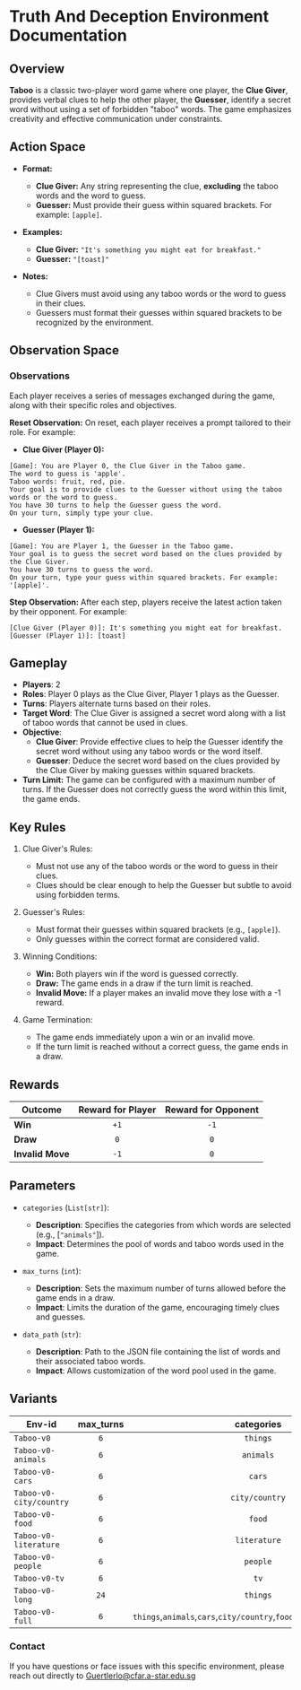 # Truth And Deception Environment Documentation

## Overview

**Taboo** is a classic two-player word game where one player, the **Clue Giver**, provides verbal clues to help the other player, the **Guesser**, identify a secret word without using a set of forbidden "taboo" words. The game emphasizes creativity and effective communication under constraints.



## Action Space

- **Format:**
  - **Clue Giver:** Any string representing the clue, **excluding** the taboo words and the word to guess.
  - **Guesser:** Must provide their guess within squared brackets. For example: `[apple]`.

- **Examples:**
  - **Clue Giver:** `"It's something you might eat for breakfast."`
  - **Guesser:** `"[toast]"`

- **Notes:**
  - Clue Givers must avoid using any taboo words or the word to guess in their clues.
  - Guessers must format their guesses within squared brackets to be recognized by the environment.


## Observation Space

### Observations

Each player receives a series of messages exchanged during the game, along with their specific roles and objectives.


**Reset Observation:**
On reset, each player receives a prompt tailored to their role. For example:

- **Clue Giver (Player 0):**
```plaintext
[Game]: You are Player 0, the Clue Giver in the Taboo game.
The word to guess is 'apple'.
Taboo words: fruit, red, pie.
Your goal is to provide clues to the Guesser without using the taboo words or the word to guess.
You have 30 turns to help the Guesser guess the word.
On your turn, simply type your clue.
```

- **Guesser (Player 1):**
```plaintext
[Game]: You are Player 1, the Guesser in the Taboo game.
Your goal is to guess the secret word based on the clues provided by the Clue Giver.
You have 30 turns to guess the word.
On your turn, type your guess within squared brackets. For example: '[apple]'.
```


**Step Observation:**
After each step, players receive the latest action taken by their opponent. For example:
```plaintext
[Clue Giver (Player 0)]: It's something you might eat for breakfast.
[Guesser (Player 1)]: [toast]
```


## Gameplay
- **Players**: 2
- **Roles**: Player 0 plays as the Clue Giver, Player 1 plays as the Guesser.
- **Turns**: Players alternate turns based on their roles.
- **Target Word**: The Clue Giver is assigned a secret word along with a list of taboo words that cannot be used in clues.
- **Objective**:
    - **Clue Giver**: Provide effective clues to help the Guesser identify the secret word without using any taboo words or the word itself.
    - **Guesser**: Deduce the secret word based on the clues provided by the Clue Giver by making guesses within squared brackets.
- **Turn Limit:** The game can be configured with a maximum number of turns. If the Guesser does not correctly guess the word within this limit, the game ends.

## Key Rules
1. Clue Giver's Rules:
    - Must not use any of the taboo words or the word to guess in their clues.
    - Clues should be clear enough to help the Guesser but subtle to avoid using forbidden terms.

2. Guesser's Rules:
    - Must format their guesses within squared brackets (e.g., `[apple]`).
    - Only guesses within the correct format are considered valid.

3. Winning Conditions:
    - **Win:** Both players win if the word is guessed correctly.
    - **Draw:** The game ends in a draw if the turn limit is reached.
    - **Invalid Move:** If a player makes an invalid move they lose with a -1 reward.

4. Game Termination:
    - The game ends immediately upon a win or an invalid move.
    - If the turn limit is reached without a correct guess, the game ends in a draw.

## Rewards

| Outcome          | Reward for Player | Reward for Opponent |
|------------------|:-----------------:|:-------------------:|
| **Win**          | `+1`              | `-1`                |
| **Draw**         |  `0`              |  `0`                |
| **Invalid Move** | `-1`              |  `0`                |


## Parameters

- `categories` (`List[str]`):
    - **Description**: Specifies the categories from which words are selected (e.g., [`"animals"`]).
    - **Impact**: Determines the pool of words and taboo words used in the game.

- `max_turns` (`int`):
    - **Description**: Sets the maximum number of turns allowed before the game ends in a draw.
    - **Impact**: Limits the duration of the game, encouraging timely clues and guesses.

- `data_path` (`str`):
    - **Description**: Path to the JSON file containing the list of words and their associated taboo words.
    - **Impact**: Allows customization of the word pool used in the game.



## Variants

| Env-id                     | max_turns  | categories                                                                 |
|----------------------------|:----------:|:--------------------------------------------------------------------------:|
| `Taboo-v0`                 | `6`        | `things`                                                                   |
| `Taboo-v0-animals`         | `6`        | `animals`                                                                  |
| `Taboo-v0-cars`            | `6`        | `cars`                                                                     |
| `Taboo-v0-city/country`    | `6`        | `city/country`                                                             |
| `Taboo-v0-food`            | `6`        | `food`                                                                     |
| `Taboo-v0-literature`      | `6`        | `literature`                                                               |
| `Taboo-v0-people`          | `6`        | `people`                                                                   |
| `Taboo-v0-tv`              | `6`        | `tv`                                                                       |
| `Taboo-v0-long`            | `24`       | `things`                                                                   |
| `Taboo-v0-full`            | `6`        | `things`,`animals`,`cars`,`city/country`,`food`,`literature`,`people`,`tv` |


### Contact
If you have questions or face issues with this specific environment, please reach out directly to Guertlerlo@cfar.a-star.edu.sg